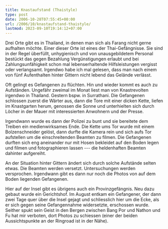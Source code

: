 ```yaml
---
title: Knastaufstand (Thaistyle)
type: post
date: 2006-10-28T07:55:45+00:00
url: /2006/10/knastaufstand-thaistyle/
lastmod: 2023-09-10T19:14:12+07:00
---
```

Drei Orte gibt es in Thailand, in denen man sich als Farang nicht gerne aufhalten möchte. Einer dieser Orte ist eines der Thai-Gefängnisse. Sie sind in der Regel überfüllt, unhygienisch und von unausgebildetem Personal bestückt das gegen Bezahlung Vergünstigungen erlaubt und bei Zahlungsunfähigkeit schon mal lebenserhaltende Hilfsleistungen vergisst oder verlangsamt. Irgendwo habe ich mal gelesen, dass man nach einem von fünf Aufenthalten hinter Gittern nicht lebend das Gelände verlässt.

Oft gelingt es Gefangenen zu flüchten. Hin und wieder kommt es auch zu Aufständen. Ungefähr zweimal im Monat liest man von Knastrevolten irgendwo in Thailand. Gestern bspw. in Surrathani. Die Gefangenen schlossen zuerst die Wärter aus, dann die Tore mit einer dicken Kette, liefen im Knastgarten herum, genossen die Sonne und unterhielten sich durch Löcher in der Mauer mit interessierten Anwohnern und der Presse.

Irgendwann wurde es dann der Polizei zu bunt und sie bereitete dem Treiben ein medienwirksames Ende. Die Kette ums Tor wurde mit einem Bolzenschneider gelöst, dann durfte die Kamera rein und sich aufs Tor aufstellen um die einschreitenden Beamten zu filmen. Die Gefangenen durften sich eng aneinander nur mit Hosen bekleidet auf den Boden legen und filmen und fotographieren lassen --- die heldenhaften Beamten dahinter aufgereiht.

An der Situation hinter Gittern ändert sich durch solche Aufstände selten etwas. Die Beamten werden versetzt. Untersuchungen werden versprochen. Irgendwann gibt es dann nur noch die Photos von auf dem Boden liegenden Gefangenen.

Hier auf der Insel gibt es übrigens auch ein Provinzgefängnis. Neu dazu gebaut wurde ein Gerichtshof. Im August entkam ein Gefangener, der dann zwei Tage quer über die Insel gejagt und schliesslich hier um die Ecke, als er sich gegen seine Gefangennahme widersetzte, erschossen wurde. Seither spukt sein Geist in den Bergen zwischen Bang Por und Nathon und Fu hat mir verboten, dort Photos zu schiessen (einer der beiden Aussichtspunkte an der Ringroad ist in der Nähe).
